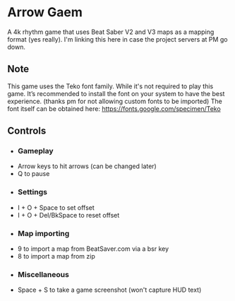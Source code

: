# Arrow Gaem
A 4k rhythm game that uses Beat Saber V2 and V3 maps as a mapping format (yes really). I'm linking this here in case the project servers at PM go down.

## Note
This game uses the Teko font family. While it's not required to play this game. It’s recommended to install the font on your system to have the best experience. (thanks pm for not allowing custom fonts to be imported)
The font itself can be obtained here: https://fonts.google.com/specimen/Teko

## Controls
- ### Gameplay
- Arrow keys to hit arrows (can be changed later)
- Q to pause
- ### Settings
- I + O + Space to set offset
- I + O + Del/BkSpace to reset offset
- ### Map importing
- 9 to import a map from BeatSaver.com via a bsr key
- 8 to import a map from zip
- ### Miscellaneous
- Space + S to take a game screenshot (won't capture HUD text)


